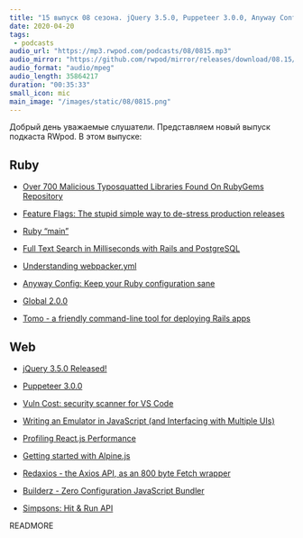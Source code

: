 ```yaml
---
title: "15 выпуск 08 сезона. jQuery 3.5.0, Puppeteer 3.0.0, Anyway Config, Global, Redaxios, Simpsons: Hit & Run API и прочее"
date: 2020-04-20
tags:
 - podcasts
audio_url: "https://mp3.rwpod.com/podcasts/08/0815.mp3"
audio_mirror: "https://github.com/rwpod/mirror/releases/download/08.15/0815.mp3"
audio_format: "audio/mpeg"
audio_length: 35864217
duration: "00:35:33"
small_icon: mic
main_image: "/images/static/08/0815.png"
---
```


Добрый день уважаемые слушатели. Представляем новый выпуск подкаста RWpod. В этом выпуске:

## Ruby

 - [Over 700 Malicious Typosquatted Libraries Found On RubyGems Repository](https://thehackernews.com/2020/04/rubygem-typosquatting-malware.html)
 - [Feature Flags: The stupid simple way to de-stress production releases](https://boringrails.com/articles/feature-flags-simplest-thing-that-could-work/)
 - [Ruby “main”](https://medium.com/@igor04/ruby-main-789ff58320f)
 - [Full Text Search in Milliseconds with Rails and PostgreSQL](https://pganalyze.com/blog/full-text-search-ruby-rails-postgres)


 - [Understanding webpacker.yml](https://rossta.net/blog/how-to-use-webpacker-yml.html)
 - [Anyway Config: Keep your Ruby configuration sane](https://evilmartians.com/chronicles/anyway-config-keep-your-ruby-configuration-sane)
 - [Global 2.0.0](https://github.com/railsware/global)
 - [Tomo - a friendly command-line tool for deploying Rails apps](https://tomo-deploy.com/)


## Web

 - [jQuery 3.5.0 Released!](http://blog.jquery.com/2020/04/10/jquery-3-5-0-released/)
 - [Puppeteer 3.0.0](https://github.com/puppeteer/puppeteer/releases/tag/v3.0.0)
 - [Vuln Cost: security scanner for VS Code](https://snyk.io/security-scanner-vuln-cost/)
 - [Writing an Emulator in JavaScript (and Interfacing with Multiple UIs)](https://www.taniarascia.com/writing-an-emulator-in-javascript-chip8/)
 - [Profiling React.js Performance](https://addyosmani.com/blog/profiling-react-js/)


 - [Getting started with Alpine.js](https://blog.logrocket.com/getting-started-with-alpine-js/)
 - [Redaxios - the Axios API, as an 800 byte Fetch wrapper](https://github.com/developit/redaxios)
 - [Builderz - Zero Configuration JavaScript Bundler](https://jalal246.github.io/builderz/)
 - [Simpsons: Hit & Run API](https://github.com/taviso/sharapi)


READMORE
